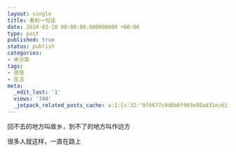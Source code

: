 ```yaml
---
layout: single
title: 看到一句话
date: 2010-03-10 00:00:00.000000000 +08:00
type: post
published: true
status: publish
categories:
- 未分类
tags:
- 感悟
- 生活
meta:
  _edit_last: '1'
  views: '748'
  _jetpack_related_posts_cache: a:1:{s:32:"8f6677c9d6b0f903e98ad32ec61f8deb";a:2:{s:7:"expires";i:1484179180;s:7:"payload";a:0:{}}}
---
```

<p>回不去的地方叫故乡，到不了的地方叫作远方</p>
<p>很多人就这样，一直在路上</p>
